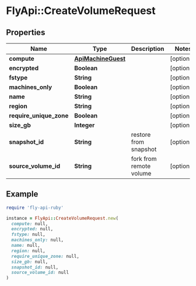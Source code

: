 # FlyApi::CreateVolumeRequest

## Properties

| Name | Type | Description | Notes |
| ---- | ---- | ----------- | ----- |
| **compute** | [**ApiMachineGuest**](ApiMachineGuest.md) |  | [optional] |
| **encrypted** | **Boolean** |  | [optional] |
| **fstype** | **String** |  | [optional] |
| **machines_only** | **Boolean** |  | [optional] |
| **name** | **String** |  | [optional] |
| **region** | **String** |  | [optional] |
| **require_unique_zone** | **Boolean** |  | [optional] |
| **size_gb** | **Integer** |  | [optional] |
| **snapshot_id** | **String** | restore from snapshot | [optional] |
| **source_volume_id** | **String** | fork from remote volume | [optional] |

## Example

```ruby
require 'fly-api-ruby'

instance = FlyApi::CreateVolumeRequest.new(
  compute: null,
  encrypted: null,
  fstype: null,
  machines_only: null,
  name: null,
  region: null,
  require_unique_zone: null,
  size_gb: null,
  snapshot_id: null,
  source_volume_id: null
)
```

